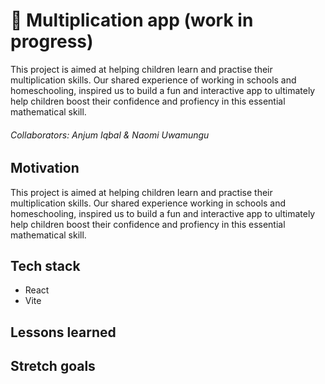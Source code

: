 # 🧮 Multiplication app (work in progress)

This project is aimed at helping children learn and practise their multiplication skills. Our shared experience of working in schools and homeschooling, inspired us to build a fun and interactive app to ultimately help children boost their confidence and profiency in this essential mathematical skill. 

###### Collaborators: Anjum Iqbal & Naomi Uwamungu 

## Motivation 
This project is aimed at helping children learn and practise their multiplication skills. Our shared experience working in schools and homeschooling, inspired us to build a fun and interactive app to ultimately help children boost their confidence and profiency in this essential mathematical skill. 

## Tech stack 
- React
- Vite
  
## Lessons learned 

## Stretch goals 
